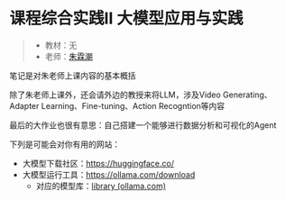 # 课程综合实践Ⅱ 大模型应用与实践

> - 教材：无
> - 老师：[朱霖潮](https://person.zju.edu.cn/linchao)

笔记是对朱老师上课内容的基本概括

除了朱老师上课外，还会请外边的教授来将LLM，涉及Video Generating、Adapter Learning、Fine-tuning、Action Recogntion等内容

最后的大作业也很有意思：自己搭建一个能够进行数据分析和可视化的Agent

下列是可能会对你有用的网站：

- 大模型下载社区：https://huggingface.co/
- 大模型运行工具：https://ollama.com/download
    - 对应的模型库：[library (ollama.com)](https://ollama.com/library)






